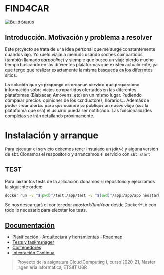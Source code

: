 # FIND4CAR

[![Build Status](https://travis-ci.com/Neo-Stark/FIND4CAR.svg?branch=main)](https://travis-ci.com/Neo-Stark/FIND4CAR)


## Introducción. Motivación y problema a resolver

Este proyecto se trata de una idea personal que me surge constantemente cuando viajo. Yo suelo viajar a menudo usando coches compartidos (también llamado _carpooling_) y siempre que busco un viaje pierdo mucho tiempo buscando en las diferentes plataformas que existen actualmente, ya que tengo que realizar exactamente la misma búsqueda en los diferentes sitios.

La solución que yo propongo es crear un servicio que proporcione información sobre viajes compartidos ofertados en las diferentes plataformas (Blablacar, Amovens, etc) en un mismo lugar. Pudiendo comparar precios, opiniones de los conductores, horarios... Además de poder crear alertas para que cuando se publique un nuevo viaje (sea la plataforma que sea) el usuario pueda ser notificado. Las funcionalidades completas se irán detallando próximamente.

# Instalación y arranque

Para ejecutar el servicio debemos tener instalado un jdk>8 y alguna versión de sbt. Clonamos el respositorio y arrancamos 
el servicio con `sbt start`

## TEST

Para lanzar los tests de la aplicación clonamos el repositorio y ejecutamos la siguiente orden:

```bash
docker run -v "$(pwd)"/test:/app/test -v "$(pwd)"/app:/app/app neostark/find4car
```

Se nos descargará el contenedor _neostark/find4car_ desde DockerHub con todo lo necesario para ejecutar los tests. 
## [Documentación](http://neostark.wtf/FIND4CAR "Enlace a documentación adicional")

- [Planificación - Arquitectura y herramientas - Roadmap](/docs/planificacion.md)
- [Tests y taskmanager](/docs/tests-sbt.md)
- [Contenedores](/docs/contenedores.md)
- [Integración Continua](/docs/CI.md)

> Proyecto de la asignatura Cloud Computing I, curso 2020-21, Master Ingeniería Informática, ETSIIT UGR
